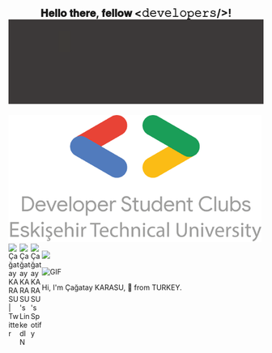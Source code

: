 <div align="center">
<h2> 𝐇𝐞𝐥𝐥𝐨 𝐭𝐡𝐞𝐫𝐞, 𝐟𝐞𝐥𝐥𝐨𝐰 <𝚍𝚎𝚟𝚎𝚕𝚘𝚙𝚎𝚛𝚜/>! 
  <img src="https://raw.githubusercontent.com/cgtykarasu/cgtykarasu/main/gthbGif.gif" width="550px"></h2>
</div>

<img src="https://raw.githubusercontent.com/cgtykarasu/cgtykarasu/main/Untitled.png" width="500" height="251" />

<a href="https://twitter.com/cgtykarasu">
  <img align="left" alt="Çağatay KARASU | Twitter" width="22px" src="https://raw.githubusercontent.com/peterthehan/peterthehan/master/assets/twitter.svg" />
</a>
<a href="https://www.linkedin.com/in/cagataykarasu/">
  <img align="left" alt="Çağatay KARASU's LinkedIN" width="22px" src="https://raw.githubusercontent.com/peterthehan/peterthehan/master/assets/linkedin.svg" />
</a>
<a href="https://open.spotify.com/user/cgtykarasu">
  <img align="left" alt="Çağatay KARASU's Spotify" width="22px" src="https://raw.githubusercontent.com/peterthehan/peterthehan/master/assets/spotify.svg" />
</a>

![](https://visitor-badge.glitch.me/badge?page_id=cgtykarasu.cgtykarasu)

<img align="bottom" alt="GIF" src="https://media.giphy.com/media/CcwLAV11cALh3OuEJ5/giphy.gif" width="450" height="120" />


Hi, I'm Çağatay KARASU, 🚀 from TURKEY.

  
 
